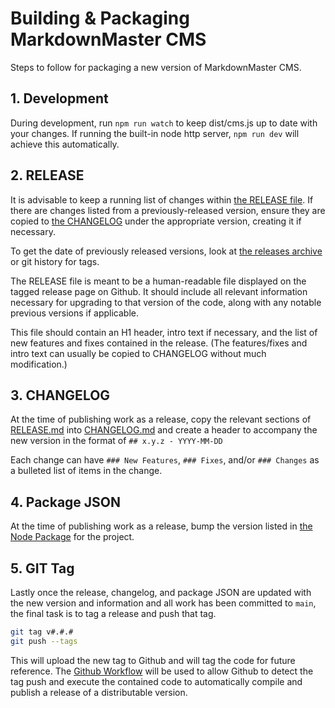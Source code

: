 # Building & Packaging MarkdownMaster CMS

Steps to follow for packaging a new version of MarkdownMaster CMS.

## 1. Development

During development, run `npm run watch` to keep dist/cms.js up to date with your changes.
If running the built-in node http server, `npm run dev` will achieve this automatically.


## 2. RELEASE

It is advisable to keep a running list of changes within [the RELEASE file](../RELEASE.md). 
If there are changes listed from a previously-released version, 
ensure they are copied to [the CHANGELOG](CHANGELOG.md)
under the appropriate version, creating it if necessary.

To get the date of previously released versions, 
look at [the releases archive](https://github.com/eVAL-Agency/MarkdownMasterCMS/releases) 
or git history for tags.

The RELEASE file is meant to be a human-readable file displayed on the tagged 
release page on Github. 
It should include all relevant information necessary for upgrading to that 
version of the code, along with any notable previous versions if applicable.

This file should contain an H1 header, intro text if necessary, 
and the list of new features and fixes contained in the release.
(The features/fixes and intro text can usually be copied to 
CHANGELOG without much modification.)


## 3. CHANGELOG

At the time of publishing work as a release, 
copy the relevant sections of [RELEASE.md](../RELEASE.md) into [CHANGELOG.md](../CHANGELOG.md)
and create a header to accompany the new version in the format of `## x.y.z - YYYY-MM-DD`

Each change can have `### New Features`, `### Fixes`, and/or `### Changes`
as a bulleted list of items in the change.


## 4. Package JSON

At the time of publishing work as a release, 
bump the version listed in [the Node Package](../package.json) for the project.


## 5. GIT Tag

Lastly once the release, changelog, and package JSON are updated 
with the new version and information and all work has been committed to `main`, 
the final task is to tag a release and push that tag.

```bash
git tag v#.#.#
git push --tags
```

This will upload the new tag to Github and will tag the code for future reference.
The [Github Workflow](../.github/workflows/release.yml) will be used to allow Github 
to detect the tag push and execute the contained code to automatically compile and 
publish a release of a distributable version.
